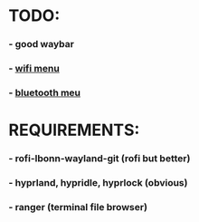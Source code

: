 # TODO:
### - good waybar
### - [wifi menu](https://github.com/ericmurphyxyz/rofi-wifi-menu)
### - [bluetooth meu](https://github.com/nickclyde/rofi-bluetooth)

# REQUIREMENTS:
### - rofi-lbonn-wayland-git (rofi but better)
### - hyprland, hypridle, hyprlock (obvious)
### - ranger (terminal file browser)
